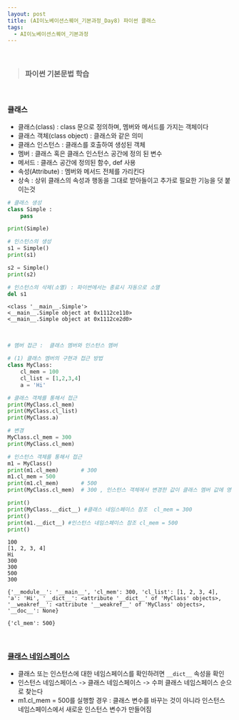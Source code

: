 ```yaml
---
layout: post
title: (AI이노베이션스퀘어_기본과정_Day8) 파이썬 클래스
tags:
  - AI이노베이션스퀘어_기본과정
---
```


<br>

> ### 파이썬 기본문법 학습 

<br>

### 클래스

- 클래스(class) : class 문으로 정의하며, 멤버와 메서드를 가지는 객체이다
- 클래스 객체(class object) : 클래스와 같은 의미
- 클래스 인스턴스  : 클래스를 호출하여 생성된 객체  
- 멤버 : 클래스 혹은 클래스 인스턴스 공간에 정의 된 변수
- 메서드 : 클래스 공간에 정의된 함수, def 사용
- 속성(Attribute) : 멤버와 메서드 전체를 가리킨다
- 상속 : 상위 클래스의 속성과 행동을 그대로 받아들이고 추가로 필요한 기능을 덧 붙이는것


```python
# 클래스 생성
class Simple :
    pass

print(Simple)

# 인스턴스의 생성
s1 = Simple()
print(s1)

s2 = Simple()
print(s2)

# 인스턴스의 삭제(소멸) : 파이썬에서는 종료시 자동으로 소멸
del s1
```

    <class '__main__.Simple'>
    <__main__.Simple object at 0x1112ce110>
    <__main__.Simple object at 0x1112ce2d0>

<br>

```python
# 멤버 접근 :  클래스 멤버와 인스턴스 멤버

# (1) 클래스 멤버의 구현과 접근 방법
class MyClass:
    cl_mem = 100
    cl_list = [1,2,3,4]
    a = 'Hi'

# 클래스 객체를 통해서 접근
print(MyClass.cl_mem)
print(MyClass.cl_list)
print(MyClass.a)

# 변경
MyClass.cl_mem = 300
print(MyClass.cl_mem)

# 인스턴스 객체를 통해서 접근
m1 = MyClass()
print(m1.cl_mem)       # 300
m1.cl_mem = 500
print(m1.cl_mem)       # 500
print(MyClass.cl_mem)  # 300 , 인스턴스 객체에서 변경한 값이 클래스 멤버 값에 영향을 주지 않는다

print()
print(MyClass.__dict__) #클래스 네임스페이스 참조  cl_mem = 300
print()
print(m1.__dict__) #인스턴스 네임스페이스 참조 cl_mem = 500
print()
```

    100
    [1, 2, 3, 4]
    Hi
    300
    300
    500
    300
    
    {'__module__': '__main__', 'cl_mem': 300, 'cl_list': [1, 2, 3, 4], 'a': 'Hi', '__dict__': <attribute '__dict__' of 'MyClass' objects>, '__weakref__': <attribute '__weakref__' of 'MyClass' objects>, '__doc__': None}
    
    {'cl_mem': 500}

<br>

### [클래스 네임스페이스](https://wikidocs.net/1743)

- 클래스 또는 인스턴스에 대한 네임스페이스를 확인하려면 `__dict__` 속성을 확인
- 인스턴스 네임스페이스 -> 클래스 네임스페이스 -> 수퍼 클래스 네임스페이스 순으로 찾는다
- m1.cl_mem = 500를 실행할 경우 : 클래스 변수를 바꾸는 것이 아니라 인스턴스 네임스페이스에서 새로운 인스턴스 변수가 만들어짐

